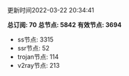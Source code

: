 更新时间2022-03-22 20:34:41

**总订阅: 70**
**总节点: 5842**
**有效节点: 3694**
- ss节点: 3315
- ssr节点: 52
- trojan节点: 114
- v2ray节点: 213
